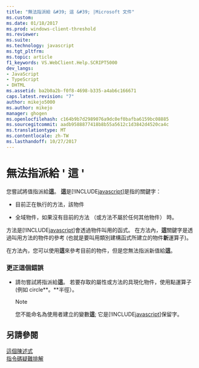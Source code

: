 ```yaml
---
title: "無法指派給 &#39; 這 &#39; |Microsoft 文件"
ms.custom: 
ms.date: 01/18/2017
ms.prod: windows-client-threshold
ms.reviewer: 
ms.suite: 
ms.technology: javascript
ms.tgt_pltfrm: 
ms.topic: article
f1_keywords: VS.WebClient.Help.SCRIPT5000
dev_langs:
- JavaScript
- TypeScript
- DHTML
ms.assetid: ba2b0a2b-f0f8-4698-b335-a4ab6c166671
caps.latest.revision: "7"
author: mikejo5000
ms.author: mikejo
manager: ghogen
ms.openlocfilehash: c164b9b7d2989076a9dc0ef0bafba6159bc08885
ms.sourcegitcommit: aadb9588877418b8b55a5612c1d3842d4520ca4c
ms.translationtype: MT
ms.contentlocale: zh-TW
ms.lasthandoff: 10/27/2017
---
```

# <a name="cannot-assign-to-39this39"></a>無法指派給 &#39; 這 &#39;
您嘗試將值指派給**這**。 **這**是[!INCLUDE[javascript](../../javascript/includes/javascript-md.md)]是指的關鍵字：  
  
-   目前正在執行的方法，該物件  
  
-   全域物件，如果沒有目前的方法 （或方法不屬於任何其他物件） 時。  
  
 方法是[!INCLUDE[javascript](../../javascript/includes/javascript-md.md)]會透過物件叫用的函式。 在方法內，**這**關鍵字是透過叫用方法的物件的參考 (也就是要叫用類別建構函式所建立的物件**新**運算子)。  
  
 在方法內，您可以使用**這**來參考目前的物件，但是您無法指派新值給**這**。  
  
### <a name="to-correct-this-error"></a>更正這個錯誤  
  
-   請勿嘗試將指派給**這**。 若要存取的屬性或方法的具現化物件，使用點運算子 (例如 circle**。**半徑）。  
  
    > [!NOTE]
    >  您不能命名為使用者建立的變數**這**; 它是[!INCLUDE[javascript](../../javascript/includes/javascript-md.md)]保留字。  
  
## <a name="see-also"></a>另請參閱  
 [這個陳述式](../../javascript/reference/this-statement-javascript.md)   
 [指令碼疑難排解](../../javascript/advanced/troubleshooting-your-scripts-javascript.md)